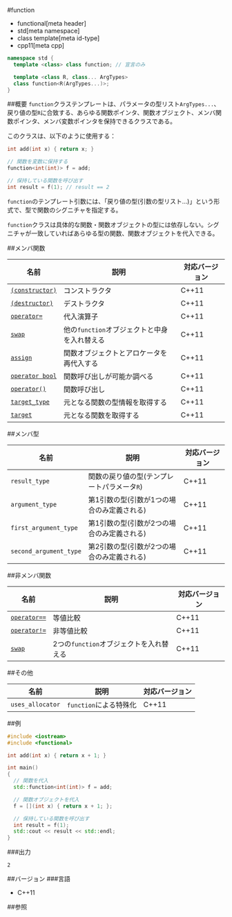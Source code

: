 #function
* functional[meta header]
* std[meta namespace]
* class template[meta id-type]
* cpp11[meta cpp]

```cpp
namespace std {
  template <class> class function; // 宣言のみ

  template <class R, class... ArgTypes>
  class function<R(ArgTypes...)>;
}
```

##概要
`function`クラステンプレートは、パラメータの型リスト`ArgTypes...`、戻り値の型`R`に合致する、あらゆる関数ポインタ、関数オブジェクト、メンバ関数ポインタ、メンバ変数ポインタを保持できるクラスである。

このクラスは、以下のように使用する：

```cpp
int add(int x) { return x; }

// 関数を変数に保持する
function<int(int)> f = add;

// 保持している関数を呼び出す
int result = f(1); // result == 2
```

`function`のテンプレート引数には、「戻り値の型(引数の型リスト...)」という形式で、型で関数のシグニチャを指定する。

`function`クラスは具体的な関数・関数オブジェクトの型には依存しない。シグニチャが一致していればあらゆる型の関数、関数オブジェクトを代入できる。


##メンバ関数

| 名前 | 説明 | 対応バージョン |
|--------------------------------------------|----------------------------------------------|-------|
| [`(constructor)`](./function/op_constructor.md)  | コンストラクタ                         | C++11 |
| [`(destructor)`](./function/op_destructor.md)  | デストラクタ                             | C++11 |
| [`operator=`](./function/op_assign.md)     | 代入演算子                                   | C++11 |
| [`swap`](./function/swap.md)               | 他の`function`オブジェクトと中身を入れ替える | C++11 |
| [`assign`](./function/assign.md)           | 関数オブジェクトとアロケータを再代入する     | C++11 |
| [`operator bool`](./function/op_bool.md)   | 関数呼び出しが可能か調べる                   | C++11 |
| [`operator()`](./function/op_call.md)      | 関数呼び出し                                 | C++11 |
| [`target_type`](./function/target_type.md) | 元となる関数の型情報を取得する               | C++11 |
| [`target`](./function/target.md)           | 元となる関数を取得する                       | C++11 |


##メンバ型

| 名前 | 説明 | 対応バージョン |
|------------------------|---------------------------------------------|-------|
| `result_type`          | 関数の戻り値の型(テンプレートパラメータ`R`) | C++11 |
| `argument_type`        | 第1引数の型(引数が1つの場合のみ定義される)  | C++11 |
| `first_argument_type`  | 第1引数の型(引数が2つの場合のみ定義される)  | C++11 |
| `second_argument_type` | 第2引数の型(引数が2つの場合のみ定義される)  | C++11 |


##非メンバ関数

| 名前 | 説明 | 対応バージョン |
|--------------------------------------------|-----------------------------------------|-------|
| [`operator==`](./function/op_equal.md)     | 等値比較                                | C++11 |
| [`operator!=`](./function/op_not_equal.md) | 非等値比較                              | C++11 |
| [`swap`](./function/swap_free.md)          | 2つの`function`オブジェクトを入れ替える | C++11 |


##その他

| 名前 | 説明 | 対応バージョン |
|------------------|------------------------|-------|
| `uses_allocator` | `function`による特殊化 | C++11 |


##例
```cpp
#include <iostream>
#include <functional>

int add(int x) { return x + 1; }

int main()
{
  // 関数を代入
  std::function<int(int)> f = add;

  // 関数オブジェクトを代入
  f = [](int x) { return x + 1; };

  // 保持している関数を呼び出す
  int result = f(1);
  std::cout << result << std::endl;
}
```

###出力
```
2
```

##バージョン
###言語
- C++11

##参照


